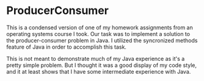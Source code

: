 # ProducerConsumer

This is a condensed version of one of my homework assignments from an operating systems course I took. Our task was to implement a solution to the producer-consumer problem in Java. I utilized the syncronized methods feature of Java in order to accomplish this task.

This is not meant to demonstrate much of my Java experience as it's a pretty simple problem. But I thought it was a good display of my code style, and it at least shows that I have some intermediate experience with Java.

